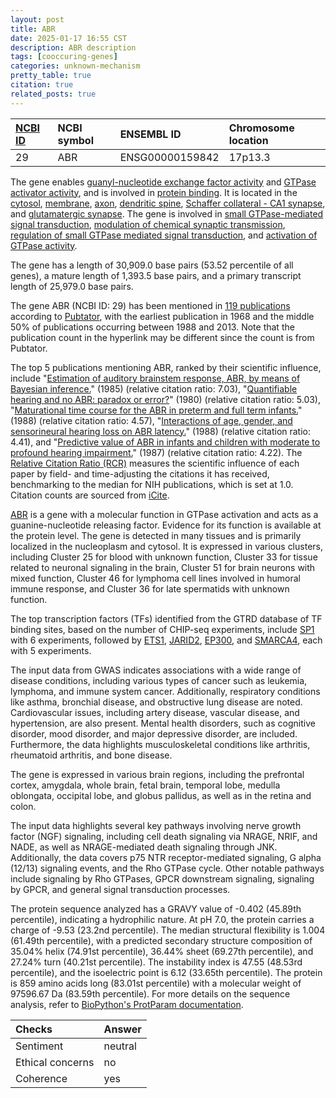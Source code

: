 ```yaml
---
layout: post
title: ABR
date: 2025-01-17 16:55 CST
description: ABR description
tags: [cooccuring-genes]
categories: unknown-mechanism
pretty_table: true
citation: true
related_posts: true
---
```




| [NCBI ID](https://www.ncbi.nlm.nih.gov/gene/29) | NCBI symbol | ENSEMBL ID | Chromosome location |
| :-------- | :------- | :-------- | :------- |
| 29  | ABR | ENSG00000159842 | 17p13.3 |



The gene enables [guanyl-nucleotide exchange factor activity](https://amigo.geneontology.org/amigo/term/GO:0005085) and [GTPase activator activity](https://amigo.geneontology.org/amigo/term/GO:0005096), and is involved in [protein binding](https://amigo.geneontology.org/amigo/term/GO:0005515). It is located in the [cytosol](https://amigo.geneontology.org/amigo/term/GO:0005829), [membrane](https://amigo.geneontology.org/amigo/term/GO:0016020), [axon](https://amigo.geneontology.org/amigo/term/GO:0030424), [dendritic spine](https://amigo.geneontology.org/amigo/term/GO:0043197), [Schaffer collateral - CA1 synapse](https://amigo.geneontology.org/amigo/term/GO:0098685), and [glutamatergic synapse](https://amigo.geneontology.org/amigo/term/GO:0098978). The gene is involved in [small GTPase-mediated signal transduction](https://amigo.geneontology.org/amigo/term/GO:0007264), [modulation of chemical synaptic transmission](https://amigo.geneontology.org/amigo/term/GO:0050804), [regulation of small GTPase mediated signal transduction](https://amigo.geneontology.org/amigo/term/GO:0051056), and [activation of GTPase activity](https://amigo.geneontology.org/amigo/term/GO:0090630).


The gene has a length of 30,909.0 base pairs (53.52 percentile of all genes), a mature length of 1,393.5 base pairs, and a primary transcript length of 25,979.0 base pairs.


The gene ABR (NCBI ID: 29) has been mentioned in [119 publications](https://pubmed.ncbi.nlm.nih.gov/?term=%22ABR%22) according to [Pubtator](https://academic.oup.com/nar/article/47/W1/W587/5494727), with the earliest publication in 1968 and the middle 50% of publications occurring between 1988 and 2013. Note that the publication count in the hyperlink may be different since the count is from Pubtator.


The top 5 publications mentioning ABR, ranked by their scientific influence, include "[Estimation of auditory brainstem response, ABR, by means of Bayesian inference.](https://pubmed.ncbi.nlm.nih.gov/4023604)" (1985) (relative citation ratio: 7.03), "[Quantifiable hearing and no ABR: paradox or error?](https://pubmed.ncbi.nlm.nih.gov/7429038)" (1980) (relative citation ratio: 5.03), "[Maturational time course for the ABR in preterm and full term infants.](https://pubmed.ncbi.nlm.nih.gov/3372369)" (1988) (relative citation ratio: 4.57), "[Interactions of age, gender, and sensorineural hearing loss on ABR latency.](https://pubmed.ncbi.nlm.nih.gov/3169397)" (1988) (relative citation ratio: 4.41), and "[Predictive value of ABR in infants and children with moderate to profound hearing impairment.](https://pubmed.ncbi.nlm.nih.gov/3653534)" (1987) (relative citation ratio: 4.22). The [Relative Citation Ratio (RCR)](https://journals.plos.org/plosbiology/article?id=10.1371/journal.pbio.1002541) measures the scientific influence of each paper by field- and time-adjusting the citations it has received, benchmarking to the median for NIH publications, which is set at 1.0. Citation counts are sourced from [iCite](https://icite.od.nih.gov).


[ABR](https://www.proteinatlas.org/ENSG00000159842-ABR) is a gene with a molecular function in GTPase activation and acts as a guanine-nucleotide releasing factor. Evidence for its function is available at the protein level. The gene is detected in many tissues and is primarily localized in the nucleoplasm and cytosol. It is expressed in various clusters, including Cluster 25 for blood with unknown function, Cluster 33 for tissue related to neuronal signaling in the brain, Cluster 51 for brain neurons with mixed function, Cluster 46 for lymphoma cell lines involved in humoral immune response, and Cluster 36 for late spermatids with unknown function.


The top transcription factors (TFs) identified from the GTRD database of TF binding sites, based on the number of CHIP-seq experiments, include [SP1](https://www.ncbi.nlm.nih.gov/gene/6667) with 6 experiments, followed by [ETS1](https://www.ncbi.nlm.nih.gov/gene/2113), [JARID2](https://www.ncbi.nlm.nih.gov/gene/3720), [EP300](https://www.ncbi.nlm.nih.gov/gene/2033), and [SMARCA4](https://www.ncbi.nlm.nih.gov/gene/6597), each with 5 experiments.



The input data from GWAS indicates associations with a wide range of disease conditions, including various types of cancer such as leukemia, lymphoma, and immune system cancer. Additionally, respiratory conditions like asthma, bronchial disease, and obstructive lung disease are noted. Cardiovascular issues, including artery disease, vascular disease, and hypertension, are also present. Mental health disorders, such as cognitive disorder, mood disorder, and major depressive disorder, are included. Furthermore, the data highlights musculoskeletal conditions like arthritis, rheumatoid arthritis, and bone disease.



The gene is expressed in various brain regions, including the prefrontal cortex, amygdala, whole brain, fetal brain, temporal lobe, medulla oblongata, occipital lobe, and globus pallidus, as well as in the retina and colon.


The input data highlights several key pathways involving nerve growth factor (NGF) signaling, including cell death signaling via NRAGE, NRIF, and NADE, as well as NRAGE-mediated death signaling through JNK. Additionally, the data covers p75 NTR receptor-mediated signaling, G alpha (12/13) signaling events, and the Rho GTPase cycle. Other notable pathways include signaling by Rho GTPases, GPCR downstream signaling, signaling by GPCR, and general signal transduction processes.



The protein sequence analyzed has a GRAVY value of -0.402 (45.89th percentile), indicating a hydrophilic nature. At pH 7.0, the protein carries a charge of -9.53 (23.2nd percentile). The median structural flexibility is 1.004 (61.49th percentile), with a predicted secondary structure composition of 35.04% helix (74.91st percentile), 36.44% sheet (69.27th percentile), and 27.24% turn (40.21st percentile). The instability index is 47.55 (48.53rd percentile), and the isoelectric point is 6.12 (33.65th percentile). The protein is 859 amino acids long (83.01st percentile) with a molecular weight of 97596.67 Da (83.59th percentile). For more details on the sequence analysis, refer to [BioPython's ProtParam documentation](https://biopython.org/docs/1.75/api/Bio.SeqUtils.ProtParam.html).





| Checks    | Answer |
| :-------- | :------- |
| Sentiment  | neutral   |
| Ethical concerns | no     |
| Coherence    | yes    |